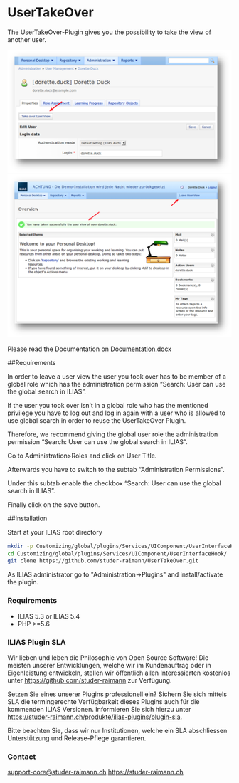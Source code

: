 UserTakeOver
============
The UserTakeOver-Plugin gives you the possibility to take the view of another user.

![001][overview]
![002][leave]

Please read the Documentation on [Documentation.docx](/doc/Documentation.pdf?raw=true)

##Requirements

In order to leave a user view the user you took over has to be member of a global role which has the administration permission “Search: User can use the global search in ILIAS”.  

If the user you took over isn’t in a global role who has the mentioned privilege you have to log out and log in again with a user who is allowed to use global search in order to reuse the UserTakeOver Plugin.

Therefore, we recommend giving the global user role the administration permission “Search: User can use the global search in ILIAS”. 

Go to Administration>Roles and click on User Title.

Afterwards you have to switch to the subtab “Administration Permissions”.

Under this subtab enable the checkbox “Search: User can use the global search in ILIAS”.

Finally click on the save button.

##Installation

Start at your ILIAS root directory
```bash
mkdir -p Customizing/global/plugins/Services/UIComponent/UserInterfaceHook/  
cd Customizing/global/plugins/Services/UIComponent/UserInterfaceHook/  
git clone https://github.com/studer-raimann/UserTakeOver.git  
```
As ILIAS administrator go to "Administration->Plugins" and install/activate the plugin.

### Requirements
* ILIAS 5.3 or ILIAS 5.4
* PHP >=5.6

### ILIAS Plugin SLA

Wir lieben und leben die Philosophie von Open Source Software! Die meisten unserer Entwicklungen, welche wir im Kundenauftrag oder in Eigenleistung entwickeln, stellen wir öffentlich allen Interessierten kostenlos unter https://github.com/studer-raimann zur Verfügung.

Setzen Sie eines unserer Plugins professionell ein? Sichern Sie sich mittels SLA die termingerechte Verfügbarkeit dieses Plugins auch für die kommenden ILIAS Versionen. Informieren Sie sich hierzu unter https://studer-raimann.ch/produkte/ilias-plugins/plugin-sla.

Bitte beachten Sie, dass wir nur Institutionen, welche ein SLA abschliessen Unterstützung und Release-Pflege garantieren.

### Contact
support-core@studer-raimann.ch
https://studer-raimann.ch  



[overview]: /doc/Screenshots/001.png?raw=true "Button in Administraion"
[leave]: /doc/Screenshots/002.png?raw=true "Leave the User View"
